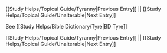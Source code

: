 [[Study Helps/Topical Guide/Tyranny|Previous Entry]]  ||  [[Study Helps/Topical Guide/Unalterable|Next Entry]]

 See [[Study Helps/Bible Dictionary/Tyre|BD Tyre]]

[[Study Helps/Topical Guide/Tyranny|Previous Entry]]  ||  [[Study Helps/Topical Guide/Unalterable|Next Entry]]